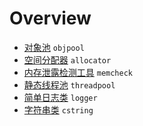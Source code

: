 # Overview

- [对象池](objpool.md) `objpool`
- [空间分配器](allocator.md) `allocator`
- [内存泄露检测工具](memcheck.md) `memcheck`
- [静态线程池](threadpool.md) `threadpool`
- [简单日志类](logger.md) `logger`
- [字符串类](cstring.md) `cstring`
